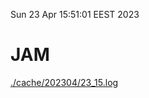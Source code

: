 Sun 23 Apr 15:51:01 EEST 2023
# JAM
<a href='./cache/202304/23_15.log'>./cache/202304/23_15.log</a>
